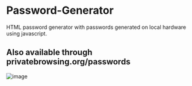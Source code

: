 # Password-Generator
HTML password generator with passwords generated on local hardware using javascript.

## Also available through privatebrowsing.org/passwords

![image](https://github.com/SharpPig/Password-Generator/assets/43187312/f8be1b57-db7c-4c1f-8dd1-0123ca3cf056)
